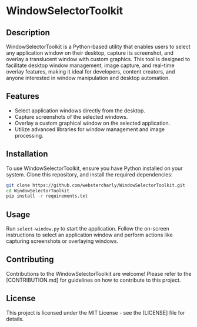 # WindowSelectorToolkit

## Description
WindowSelectorToolkit is a Python-based utility that enables users to select any application window on their desktop, capture its screenshot, and overlay a translucent window with custom graphics. This tool is designed to facilitate desktop window management, image capture, and real-time overlay features, making it ideal for developers, content creators, and anyone interested in window manipulation and desktop automation.

## Features
- Select application windows directly from the desktop.
- Capture screenshots of the selected windows.
- Overlay a custom graphical window on the selected application.
- Utilize advanced libraries for window management and image processing.

## Installation
To use WindowSelectorToolkit, ensure you have Python installed on your system. Clone this repository, and install the required dependencies:

```bash
git clone https://github.com/webstercharly/WindowSelectorToolkit.git
cd WindowSelectorToolkit
pip install -r requirements.txt
```

## Usage
Run `select-window.py` to start the application. Follow the on-screen instructions to select an application window and perform actions like capturing screenshots or overlaying windows.

## Contributing
Contributions to the WindowSelectorToolkit are welcome! Please refer to the [CONTRIBUTION.md] for guidelines on how to contribute to this project.

## License
This project is licensed under the MIT License - see the [LICENSE] file for details.
